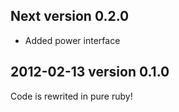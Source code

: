 ## Next version 0.2.0

* Added power interface

## 2012-02-13 version 0.1.0

Code is rewrited in pure ruby! 
